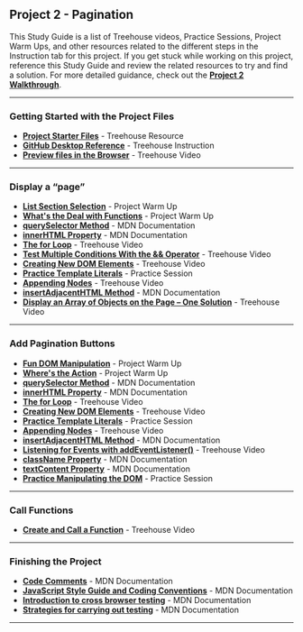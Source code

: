 <!--TODO Project name will need to be sync'd across all resources, insert walkthrough link -->
## Project 2 - Pagination

This Study Guide is a list of Treehouse videos, Practice Sessions, Project Warm Ups, and other resources related to the different steps in the Instruction tab for this project. If you get stuck while working on this project, reference this Study Guide and review the related resources to try and find a solution. For more detailed guidance, check out the **[Project 2 Walkthrough]()**.

---

### Getting Started with the Project Files

<!--TODO insert link to starter files below -->
* **[Project Starter Files]()** - Treehouse Resource
* **[GitHub Desktop Reference](https://teamtreehouse.com/library/github-desktop-reference-2)** - Treehouse Instruction
* **[Preview files in the Browser](https://teamtreehouse.com/library/preview-files-in-a-browser)** - Treehouse Video

---

### Display a “page”

* **[List Section Selection](https://teamtreehouse.com/library/fsjs-project-warm-up-list-section-selection)** - Project Warm Up
* **[What's the Deal with Functions](https://teamtreehouse.com/library/fsjs-project-warm-up-whats-the-deal-with-functions)** - Project Warm Up
* **[querySelector Method](https://developer.mozilla.org/en-US/docs/Web/API/Document/querySelector)** - MDN Documentation
* **[innerHTML Property](https://developer.mozilla.org/en-US/docs/Web/API/Element/innerHTML)** - MDN Documentation
* **[The for Loop](https://teamtreehouse.com/library/the-for-loop)** - Treehouse Video
* **[Test Multiple Conditions With the && Operator](https://teamtreehouse.com/library/test-multiple-conditions-with-the-operator)** - Treehouse Video
* **[Creating New DOM Elements](https://teamtreehouse.com/library/creating-new-dom-elements)** - Treehouse Video
* **[Practice Template Literals](https://teamtreehouse.com/library/practice-template-literals)** - Practice Session
* **[Appending Nodes](https://teamtreehouse.com/library/appending-nodes)** - Treehouse Video
* **[insertAdjacentHTML Method](https://developer.mozilla.org/en-US/docs/Web/API/Element/insertAdjacentHTML)** - MDN Documentation
* **[Display an Array of Objects on the Page – One Solution](https://teamtreehouse.com/library/display-an-array-of-objects-on-the-page-one-solution)** - Treehouse Video

---

### Add Pagination Buttons

* **[Fun DOM Manipulation](https://teamtreehouse.com/library/fsjs-project-warm-up-fun-dom-manipulation)** - Project Warm Up
* **[Where's the Action](https://teamtreehouse.com/library/fsjs-project-warm-up-wheres-the-action)** - Project Warm Up
* **[querySelector Method](https://developer.mozilla.org/en-US/docs/Web/API/Document/querySelector)** - MDN Documentation
* **[innerHTML Property](https://developer.mozilla.org/en-US/docs/Web/API/Element/innerHTML)** - MDN Documentation
* **[The for Loop](https://teamtreehouse.com/library/the-for-loop)** - Treehouse Video
* **[Creating New DOM Elements](https://teamtreehouse.com/library/creating-new-dom-elements)** - Treehouse Video
* **[Practice Template Literals](https://teamtreehouse.com/library/practice-template-literals)** - Practice Session
* **[Appending Nodes](https://teamtreehouse.com/library/appending-nodes)** - Treehouse Video
* **[insertAdjacentHTML Method](https://developer.mozilla.org/en-US/docs/Web/API/Element/insertAdjacentHTML)** - MDN Documentation
* **[Listening for Events with addEventListener()](https://teamtreehouse.com/library/listening-for-events-with-addeventlistener)** - Treehouse Video
* **[className Property](https://developer.mozilla.org/en-US/docs/Web/API/Element/className)** - MDN Documentation
* **[textContent Property](https://developer.mozilla.org/en-US/docs/Web/API/Node/textContent)** - MDN Documentation
* **[Practice Manipulating the DOM](https://teamtreehouse.com/library/practice-manipulating-the-dom)** - Practice Session

---

### Call Functions

* **[Create and Call a Function](https://teamtreehouse.com/library/create-and-call-a-function)** - Treehouse Video

---

### Finishing the Project

* **[Code Comments](https://developer.mozilla.org/en-US/docs/Web/JavaScript/Reference/Lexical_grammar#Comments)** - MDN Documentation
* **[JavaScript Style Guide and Coding Conventions](https://developer.mozilla.org/en-US/docs/MDN/Contribute/Guidelines/Code_guidelines/JavaScript)** - MDN Documentation
* **[Introduction to cross browser testing](https://developer.mozilla.org/en-US/docs/Learn/Tools_and_testing/Cross_browser_testing/Introduction)** - MDN Documentation
* **[Strategies for carrying out testing](https://developer.mozilla.org/en-US/docs/Learn/Tools_and_testing/Cross_browser_testing/Testing_strategies)** - MDN Documentation

---
